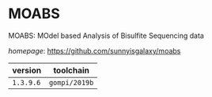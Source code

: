 # MOABS

MOABS: MOdel based Analysis of Bisulfite Sequencing data

*homepage*: <https://github.com/sunnyisgalaxy/moabs>

version | toolchain
--------|----------
``1.3.9.6`` | ``gompi/2019b``
